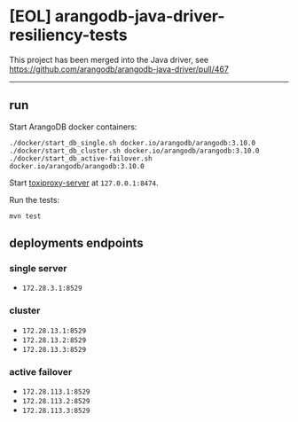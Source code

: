 # [EOL] arangodb-java-driver-resiliency-tests

This project has been merged into the Java driver, see https://github.com/arangodb/arangodb-java-driver/pull/467

---

## run

Start ArangoDB docker containers:
```shell
./docker/start_db_single.sh docker.io/arangodb/arangodb:3.10.0
./docker/start_db_cluster.sh docker.io/arangodb/arangodb:3.10.0
./docker/start_db_active-failover.sh docker.io/arangodb/arangodb:3.10.0
```

Start [toxiproxy-server](https://github.com/Shopify/toxiproxy) at `127.0.0.1:8474`.

Run the tests:
```shell
mvn test
```

## deployments endpoints

### single server
- `172.28.3.1:8529`

### cluster
- `172.28.13.1:8529`
- `172.28.13.2:8529`
- `172.28.13.3:8529`

### active failover
- `172.28.113.1:8529`
- `172.28.113.2:8529`
- `172.28.113.3:8529`
